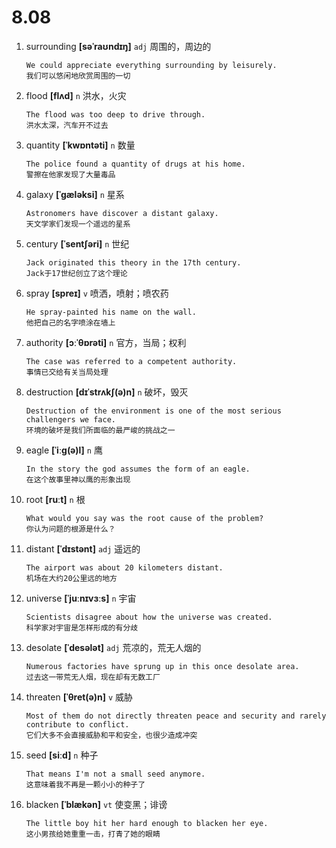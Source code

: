 # 8.08






















1. surrounding **[səˈraʊndɪŋ]** `adj` 周围的，周边的
    ```
    We could appreciate everything surrounding by leisurely.
    我们可以悠闲地欣赏周围的一切
    ```

2. flood **[flʌd]** `n` 洪水，火灾
    ```
    The flood was too deep to drive through.
    洪水太深，汽车开不过去
    ```

3. quantity **[ˈkwɒntəti]** `n` 数量
    ```
    The police found a quantity of drugs at his home.
    警擦在他家发现了大量毒品
    ```

4. galaxy **[ˈɡæləksi]** `n` 星系
    ```
    Astronomers have discover a distant galaxy.
    天文学家们发现一个遥远的星系
    ```

5. century **[ˈsentʃəri]** `n` 世纪
    ```
    Jack originated this theory in the 17th century.
    Jack于17世纪创立了这个理论
    ```

6. spray **[spreɪ]** `v` 喷洒，喷射；喷农药
    ```
    He spray-painted his name on the wall.
    他把自己的名字喷涂在墙上
    ```

7. authority **[ɔːˈθɒrəti]** `n` 官方，当局；权利
    ```
    The case was referred to a competent authority.
    事情已交给有关当局处理
    ```

8. destruction **[dɪˈstrʌkʃ(ə)n]** `n` 破坏，毁灭
    ```
    Destruction of the environment is one of the most serious challengers we face.
    环境的破坏是我们所面临的最严峻的挑战之一
    ```

9. eagle **[ˈiːɡ(ə)l]** `n` 鹰
    ```
    In the story the god assumes the form of an eagle.
    在这个故事里神以鹰的形象出现
    ```

10. root **[ruːt]** `n` 根
    ```
    What would you say was the root cause of the problem?
    你认为问题的根源是什么？
    ```

11. distant **[ˈdɪstənt]** `adj` 遥远的
    ```
    The airport was about 20 kilometers distant.
    机场在大约20公里远的地方
    ```

12. universe **[ˈjuːnɪvɜːs]** `n` 宇宙
    ```
    Scientists disagree about how the universe was created.
    科学家对宇宙是怎样形成的有分歧
    ```

13. desolate **[ˈdesələt]** `adj` 荒凉的，荒无人烟的
    ```
    Numerous factories have sprung up in this once desolate area.
    过去这一带荒无人烟，现在却有无数工厂
    ```

14. threaten **[ˈθret(ə)n]** `v` 威胁
    ```
    Most of them do not directly threaten peace and security and rarely contribute to conflict.
    它们大多不会直接威胁和平和安全，也很少造成冲突
    ```

15. seed **[siːd]** `n` 种子
    ```
    That means I'm not a small seed anymore.
    这意味着我不再是一颗小小的种子了
    ```

16. blacken **[ˈblækən]** `vt` 使变黑；诽谤
    ```
    The little boy hit her hard enough to blacken her eye.
    这小男孩给她重重一击，打青了她的眼睛
    ```
